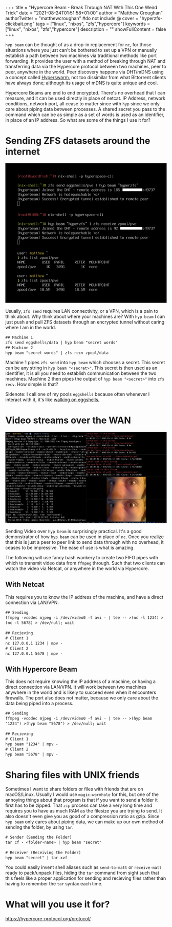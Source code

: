 +++
title = "Hypercore Beam - Break Through NAT With This One Weird Trick"
date = "2021-08-24T01:51:58+01:00"
author = "Matthew Croughan"
authorTwitter = "matthewcroughan" #do not include @
cover = "hyperzfs-clickbait.png"
tags = ["linux", "nixos", "zfs","hypercore"]
keywords = ["linux", "nixos", "zfs","hypercore"]
description = ""
showFullContent = false
+++

`hyp beam` can be thought of as a drop-in replacement for `nc`, for those
situations where you just can't be bothered to set up a VPN or manually
establish a path between two machines via traditional methods like port
forwarding. It provides the user with a method of breaking through NAT and
transferring data via the Hypercore protocol between two machines, peer to peer,
anywhere in the world. Peer discovery happens via DHT/mDNS using a concept
called [Hyperswarm](https://hypercore-protocol.org/guides/modules/hyperswarm/),
not too dissimilar from what Bittorrent clients have always done; although its
usage of mDNS is quite unique and cool.

Hypercore Beams are end to end encrypted. There's no overhead that I can
measure, and it can be used directly in place of netcat. IP Address, network
conditions, network port, all cease to matter since with `hyp` since we only
care about piping data between processes. A shared secret you pass to the
command which can be as simple as a set of words is used as an identifier, in
place of an IP address. So what are some of the things I use it for?

# Sending ZFS datasets around the internet

![image](/hyperzfs.png)

Usually, `zfs send` requires LAN connectivity, or a VPN, which is a pain to
think about. Why think about where your machines are? With `hyp beam` I can just
push and pull ZFS datasets through an encrypted tunnel without caring where I am
in the world.

```
## Machine 1
zfs send eggshells/data | hyp beam "secret words"
## Machine 2
hyp beam "secret words" | zfs recv zpool/data
```

Machine 1 pipes `zfs send` into `hyp beam` which chooses a secret. This secret
can be any string in `hyp beam "<secret>"`. This secret is then used as an
identifier, it is all you need to establish communication between the two
machines. Machine 2 then pipes the output of `hyp beam "<secret>"` into `zfs
recv`. How simple is that?

Sidenote: I call one of my pools `eggshells` because often whenever I interact
with it, it's like [walking on
eggshells.](https://dictionary.cambridge.org/dictionary/english/walk-be-on-eggshells)

# Video streams over the WAN

![image](/hypermpv.png)

Sending Video over `hyp beam` is surprisingly practical. It's a good
demonstrator of how `hyp beam` can be used in place of `nc`. Once you realize
that this is just a peer to peer link to send data through with no overhead, it
ceases to be impressive. The ease of use is what is amazing.

The following will use fancy bash wankery to create two FIFO pipes with which to
transmit video data from `ffmpeg` through. Such that two clients can watch the
video via Netcat, or anywhere in the world via Hypercore.

## With Netcat

This requires you to know the IP address of the machine, and have a direct
connection via LAN/VPN.
```
## Sending
ffmpeg -vcodec mjpeg -i /dev/video0 -f avi - | tee -- >(nc -l 1234) >(nc -l 5678) > /dev/null; wait

## Recieving
# Client 1
nc 127.0.0.1 1234 | mpv -
# Client 2
nc 127.0.0.1 5678 | mpv -
```
## With Hypercore Beam

This does not require knowing the IP address of a machine, or having a direct
connection via LAN/VPN. It will work between two machines anywhere in the world
and is likely to succeed even when it encounters firewalls. The port also does
not matter, because we only care about the data being piped into a process.

```
## Sending
ffmpeg -vcodec mjpeg -i /dev/video0 -f avi - | tee -- >(hyp beam "1234") >(hyp beam "5678") > /dev/null; wait

## Recieving
# Client 1
hyp beam "1234" | mpv -
# Client 2
hyp beam "5678" | mpv -
```

# Sharing files with UNIX friends

Sometimes I want to share folders or files with friends that are on macOS/Linux.
Usually I would use `magic-wormhole` for this, but one of the annoying things
about that program is that if you want to send a folder it first has to be
zipped. That `zip` process can take a very long time and requires you to have as
much RAM as the filesize you are trying to send. It also doesn't even give you
as good of a compression ratio as gzip. Since `hyp beam` only cares about piping
data, we can make up our own method of sending the folder, by using `tar`.

```
# Sender (Sending the Folder)
tar cf - <folder-name> | hyp beam "secret"

# Receiver (Receiving the Folder)
hyp beam "secret" | tar xvf -
```

You could easily invent shell aliases such as `send-to-matt` or `receive-matt`
ready to pack/unpack files, hiding the `tar` command from sight such that this
feels like a proper application for sending and recieving files rather than
having to remember the `tar` syntax each time.

# What will you use it for?

https://hypercore-protocol.org/protocol/
